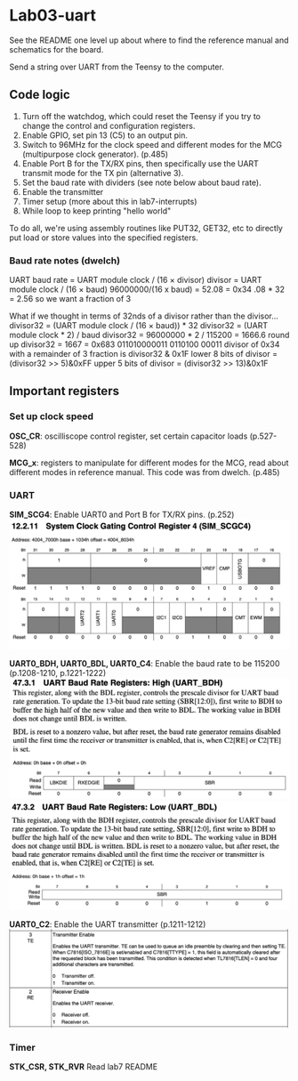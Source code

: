 # Lab03-uart

See the README one level up about where to find the reference manual and schematics for the board.

Send a string over UART from the Teensy to the computer.

## Code logic
1. Turn off the watchdog, which could reset the Teensy if you try to change the control and configuration registers. 
2. Enable GPIO, set pin 13 (C5) to an output pin. 
3. Switch to 96MHz for the clock speed and different modes for the MCG (multipurpose clock generator). (p.485)
4. Enable Port B for the TX/RX pins, then specifically use the UART transmit mode for the TX pin (alternative 3).
5. Set the baud rate with dividers (see note below about baud rate).
6. Enable the transmitter
7. Timer setup (more about this in lab7-interrupts)
8. While loop to keep printing "hello world"


To do all, we're using assembly routines like PUT32, GET32, etc to directly put load or store values into the specified registers. 

### Baud rate notes (dwelch)
UART baud rate = UART module clock / (16 × divisor)
divisor = UART module clock / (16 × baud)
96000000/(16 x baud) = 52.08 = 0x34
.08 * 32 = 2.56 so we want a fraction of 3

What if we thought in terms of 32nds of a divisor rather than the divisor...
divisor32 = (UART module clock / (16 × baud)) * 32
divisor32 = (UART module clock * 2) / baud
divisor32 = 96000000 * 2 / 115200 = 1666.6
round up
divisor32 = 1667 = 0x683
011010000011
0110100 00011
divisor of 0x34 with a remainder of 3
fraction is divisor32 & 0x1F
lower 8 bits of divisor = (divisor32 >> 5)&0xFF
upper 5 bits of divisor = (divisor32 >> 13)&0x1F

## Important registers
### Set up clock speed
**OSC_CR**: oscilliscope control register, set certain capacitor loads (p.527-528)

**MCG_x**: registers to manipulate for different modes for the MCG, read about different modes in reference manual. This code was from dwelch. (p.485)

### UART
**SIM_SCG4**: Enable UART0 and Port B for TX/RX pins. (p.252)
![SIM_SCGC4 register](../ref/SIM_SCGC4.png)

**UART0_BDH, UART0_BDL, UART0_C4**: Enable the baud rate to be 115200 (p.1208-1210, p.1221-1222)
![UART0_BDH register](../ref/UART_BDH.png)
![UART0_BDL register](../ref/UART_BDL.png)

**UART0_C2**: Enable the UART transmitter (p.1211-1212)
![UART0_BDL register](../ref/UART0_C2.png)

### Timer
**STK_CSR, STK_RVR**
Read lab7 README



